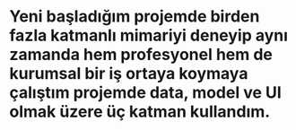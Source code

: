 # Yeni başladığım projemde birden fazla katmanlı mimariyi deneyip aynı zamanda hem profesyonel hem de kurumsal bir iş ortaya koymaya çalıştım projemde data, model ve UI olmak üzere üç katman kullandım.
